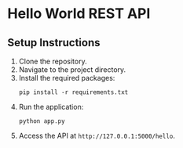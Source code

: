 # Hello World REST API

## Setup Instructions

1. Clone the repository.
2. Navigate to the project directory.
3. Install the required packages:
   ```
   pip install -r requirements.txt
   ```
4. Run the application:
   ```
   python app.py
   ```
5. Access the API at `http://127.0.0.1:5000/hello`.